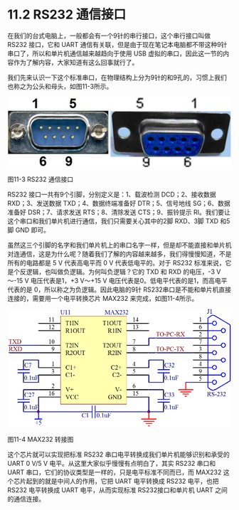 # 11.2 RS232 通信接口

在我们的台式电脑上，一般都会有一个9针的串行接口，这个串行接口叫做 RS232 接口，它和 UART 通信有关联，但是由于现在笔记本电脑都不带这种9针串口了，所以和单片机通信越来越趋向于使用 USB 虚拟的串口，因此这一节的内容作为了解内容，大家知道有这么回事就行了。

我们先来认识一下这个标准串口，在物理结构上分为9针的和9孔的，习惯上我们也称之为公头和母头，如图11-3所示。 

![](images/36.png)

图11-3 RS232 通信接口

RS232 接口一共有9个引脚，分别定义是：1、载波检测 DCD；2、接收数据 RXD；3、发送数据 TXD；4、数据终端准备好 DTR；5、信号地线 SG；6、数据准备好 DSR；7、请求发送 RTS；8、清除发送 CTS；9、振铃提示 RI。我们要让这个串口和我们单片机进行通信，我们只需要关心其中的2脚 RXD、3脚 TXD 和5脚 GND 即可。

虽然这三个引脚的名字和我们单片机上的串口名字一样，但是却不能直接和单片机对连通信，这是为什么呢？随着我们了解的内容越来越多，我们得慢慢知道，不是所有的电路都是 5 V 代表高电平而 0 V 代表低电平的。对于 RS232 标准来说，它是个反逻辑，也叫做负逻辑。为何叫负逻辑？它的 TXD 和 RXD 的电压，-3 V～-15 V 电压代表是1，+3 V～+15 V 电压代表是0。低电平代表的是1，而高电平代表的是 0，所以称之为负逻辑。因此电脑的9针 RS232串口是不能和单片机直接连接的，需要用一个电平转换芯片 MAX232 来完成，如图11-4所示。 

![](images/37.png)

图11-4 MAX232 转接图

这个芯片就可以实现把标准 RS232 串口电平转换成我们单片机能够识别和承受的 UART 0 V/5 V 电平。从这里大家似乎慢慢有点明白了，其实 RS232 串口和 UART 串口，它们的协议类型是一样的，只是电平标准不同而已，而 MAX232 这个芯片起到的就是中间人的作用，它把 UART 电平转换成 RS232 电平，也把 RS232 电平转换成 UART 电平，从而实现标准 RS232接口和单片机 UART 之间的通信连接。 